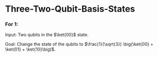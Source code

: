 # Three-Two-Qubit-Basis-States

### For 1:

Input: Two qubits in the $\ket{00}$ state.

Goal: Change the state of the qubits to $\frac{1}{\sqrt{3}} \big(\ket{00} + \ket{01} + \ket{10}\big)$.
